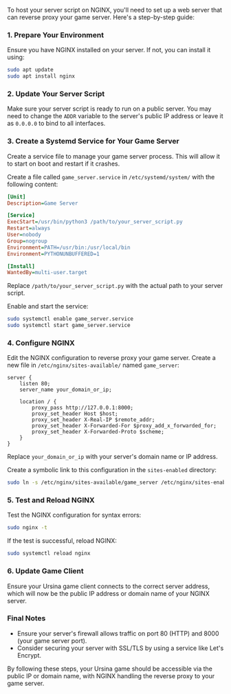 To host your server script on NGINX, you'll need to set up a web server that can reverse proxy your game server. Here's a step-by-step guide:

### 1. **Prepare Your Environment**

Ensure you have NGINX installed on your server. If not, you can install it using:
```bash
sudo apt update
sudo apt install nginx
```

### 2. **Update Your Server Script**

Make sure your server script is ready to run on a public server. You may need to change the `ADDR` variable to the server's public IP address or leave it as `0.0.0.0` to bind to all interfaces.

### 3. **Create a Systemd Service for Your Game Server**

Create a service file to manage your game server process. This will allow it to start on boot and restart if it crashes.

Create a file called `game_server.service` in `/etc/systemd/system/` with the following content:

```ini
[Unit]
Description=Game Server

[Service]
ExecStart=/usr/bin/python3 /path/to/your_server_script.py
Restart=always
User=nobody
Group=nogroup
Environment=PATH=/usr/bin:/usr/local/bin
Environment=PYTHONUNBUFFERED=1

[Install]
WantedBy=multi-user.target
```

Replace `/path/to/your_server_script.py` with the actual path to your server script.

Enable and start the service:

```bash
sudo systemctl enable game_server.service
sudo systemctl start game_server.service
```

### 4. **Configure NGINX**

Edit the NGINX configuration to reverse proxy your game server. Create a new file in `/etc/nginx/sites-available/` named `game_server`:

```nginx
server {
    listen 80;
    server_name your_domain_or_ip;

    location / {
        proxy_pass http://127.0.0.1:8000;
        proxy_set_header Host $host;
        proxy_set_header X-Real-IP $remote_addr;
        proxy_set_header X-Forwarded-For $proxy_add_x_forwarded_for;
        proxy_set_header X-Forwarded-Proto $scheme;
    }
}
```

Replace `your_domain_or_ip` with your server's domain name or IP address.

Create a symbolic link to this configuration in the `sites-enabled` directory:

```bash
sudo ln -s /etc/nginx/sites-available/game_server /etc/nginx/sites-enabled/
```

### 5. **Test and Reload NGINX**

Test the NGINX configuration for syntax errors:

```bash
sudo nginx -t
```

If the test is successful, reload NGINX:

```bash
sudo systemctl reload nginx
```

### 6. **Update Game Client**

Ensure your Ursina game client connects to the correct server address, which will now be the public IP address or domain name of your NGINX server.

### Final Notes

- Ensure your server's firewall allows traffic on port 80 (HTTP) and 8000 (your game server port).
- Consider securing your server with SSL/TLS by using a service like Let's Encrypt.

By following these steps, your Ursina game should be accessible via the public IP or domain name, with NGINX handling the reverse proxy to your game server.

